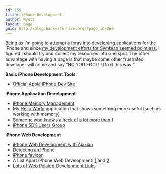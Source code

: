 ```yaml
---
id: 265
title: iPhone Development
author: Wyatt
layout: page
guid: http://blog.hackerforhire.org/?page_id=265
---
```

Being as I&#8217;m going to attempt a foray into developing applications for the iPhone and since [my development efforts for Symbian seemed pointless][1], I figured I should try and collect my resources into one spot. The other advantage with having a page is that maybe some other frustrated developer will come and say &#8220;NO YOU FOOL!!! Do it this way!&#8221;

**Basic iPhone Development Tools**

  * [Official Apple iPhone Dev Site][2]

**iPhone Application Development**

  * [iPhone Memory Management][3]
  * My [Hello World][4] application that shows something more useful (such as working with memory)
  * [Someone who knows a heck of a lot more than I][5]
  * [iPhone SDK Users Group][6]

**iPhone Web Development**

  * [iPhone Web Development with Ajaxian][7] 
  * [Detecting an iPhone][8]
  * [iPhone favicon][9]
  * A List Apart iPhone Web Development: [1][10] and [2][11]
  * [Lots of Web Related Development Links][12]

 [1]: http://blog.hackerforhire.org/2008/04/21/how-to-make-developers-hate-your-platform/
 [2]: http://developer.apple.com/iphone/
 [3]: http://cocoa-touch.blogspot.com/2008/09/memory-management-on-iphone.html
 [4]: http://blog.hackerforhire.org/iPhone_Hello.dmg
 [5]: http://ericasadun.com/
 [6]: http://groups.google.com/group/iphonesdk
 [7]: http://ajaxian.com/archives/iphone-web-development-tips-and-official-documentation-released
 [8]: http://www.iphonewebdev.com/examples/iphoned.html
 [9]: http://hellyeahdude.com/articles/how-to-add-an-iphone-fav-icon-to-your-web-site/
 [10]: http://www.alistapart.com/articles/putyourcontentinmypocketpart
 [11]: http://www.alistapart.com/articles/putyourcontentinmypocketpart2/
 [12]: http://iphonetoolbox.com/news/hand-picked-iphone-application-development-resources/